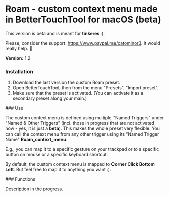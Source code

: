 # Roam - custom context menu made in BetterTouchTool for macOS (beta)

This version is beta and is meant for **tinkeres** :).  

Please, consider the support: https://www.paypal.me/catominor3. It would really help. 🎉

**Version:** 1.2

### Installation

1. Download the last version the custom Roam preset.
2. Open BetterTouchTool, then from the menu "Presets", "Import preset".
3. Make sure that the preset is activated. (You can activate it as a secondary preset along your main.)

### Use

The custom context menu is defined using multiple "Named Triggers" under "Named & Other Triggers" (incl. those in progress that are not activated now - yes, it is just a **beta**). This makes the whole preset very flexible. You can call the context menu from  any other trigger using its "Named Trigger Name" **Roam_context_menu**. 

E.g., you can map it to a specific gesture on your trackpad or to a specific button on mouse or a specific keyboard shortcut. 

By default, the custom context menu is mapped to **Corner Click Bottom Left**. But feel free to map it to anything you want :). 

### Functions

Description in the progress.

 








